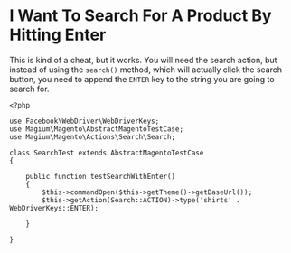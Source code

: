 # I Want To Search For A Product By Hitting Enter

This is kind of a cheat, but it works.  You will need the search action, but instead of using the `search()` method, which will actually click the search button, you need to append the `ENTER` key to the string you are going to search for.

```
<?php

use Facebook\WebDriver\WebDriverKeys;
use Magium\Magento\AbstractMagentoTestCase;
use Magium\Magento\Actions\Search\Search;

class SearchTest extends AbstractMagentoTestCase
{

    public function testSearchWithEnter()
    {
        $this->commandOpen($this->getTheme()->getBaseUrl());
        $this->getAction(Search::ACTION)->type('shirts' . WebDriverKeys::ENTER);

    }

}
```